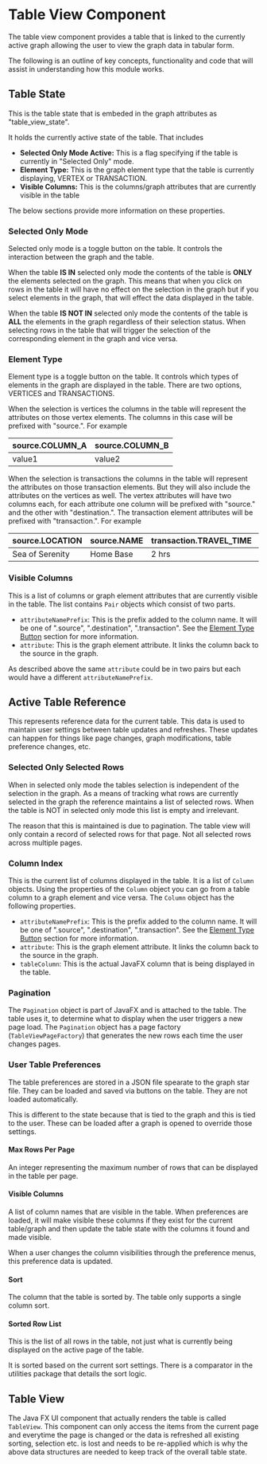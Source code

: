# Table View Component

The table view component provides a table that is linked to the currently active graph
allowing the user to view the graph data in tabular form.

The following is an outline of key concepts, functionality and code that will assist in understanding
how this module works.

## Table State

This is the table state that is embeded in the graph attributes as "table_view_state".

It holds the currently active state of the table. That includes

* **Selected Only Mode Active:** This is a flag specifying if the table is currently in "Selected Only" mode.
* **Element Type:** This is the graph element type that the table is currently displaying, VERTEX or TRANSACTION.
* **Visible Columns:** This is the columns/graph attributes that are currently visible in the table

The below sections provide more information on these properties.

### Selected Only Mode

Selected only mode is a toggle button on the table. It controls the interaction between the graph and the table.

When the table **IS IN** selected only mode the contents of the table is **ONLY** the elements selected on the graph. This means
that when you click on rows in the table it will have no effect on the selection in the graph but if you select
elements in the graph, that will effect the data displayed in the table.

When the table **IS NOT IN** selected only mode the contents of the table is **ALL** the elements in the graph regardless of
their selection status. When selecting rows in the table that will trigger the selection of the corresponding element
in the graph and vice versa.

### Element Type

Element type is a toggle button on the table. It controls which types of elements in the graph are displayed in the table.
There are two options, VERTICES and TRANSACTIONS.

When the selection is vertices the columns in the table will represent the attributes on those vertex elements. The columns
in this case will be prefixed with "source.". For example

| source.COLUMN_A | source.COLUMN_B |
| --------------- | --------------- |
| value1          | value2          |

When the selection is transactions the columns in the table will represent the attributes on those transaction elements. But
they will also include the attributes on the vertices as well. The vertex attributes will have two columns each, for each
attribute one column will be prefixed with "source." and the other with "destination.". The transaction element attributes
will be prefixed with "transaction.". For example

| source.LOCATION | source.NAME | transaction.TRAVEL_TIME | destination.LOCATION | destination.NAME |
| --------------- | ----------- | ----------------------- | -------------------- | ---------------- |
| Sea of Serenity | Home Base   | 2 hrs                   | Sea of Tranquility   | Swimming Spot    |

### Visible Columns

This is a list of columns or graph element attributes that are currently visible in the table. The list
contains `Pair` objects which consist of two parts.

* `attributeNamePrefix`: This is the prefix added to the column name. It will be one of 
   ".source", ".destination", ".transaction". See the [Element Type Button](#element-type)
   section for more information.
* `attribute`: This is the graph element attribute. It links the column back to the source in the graph.

As described above the same `attribute` could be in two pairs but each would have a different
`attributeNamePrefix`.

## Active Table Reference

This represents reference data for the current table. This data is used to maintain user
settings between table updates and refreshes. These updates can happen for things like
page changes, graph modifications, table preference changes, etc.

### Selected Only Selected Rows

When in selected only mode the tables selection is independent of the selection in the graph. As a means
of tracking what rows are currently selected in the graph the reference maintains a list of selected
rows. When the table is NOT in selected only mode this list is empty and irrelevant.

The reason that this is maintained is due to pagination. The table view will only contain a record
of selected rows for that page. Not all selected rows across multiple pages.

### Column Index

This is the current list of columns displayed in the table. It is a list of `Column`
objects. Using the properties of the `Column` object you can go from a table column to
a graph element and vice versa. The `Column` object has the following properties.

* `attributeNamePrefix`: This is the prefix added to the column name. It will be one of 
   ".source", ".destination", ".transaction". See the [Element Type Button](#element-type)
   section for more information.
* `attribute`: This is the graph element attribute. It links the column back to the source in the graph.
* `tableColumn`: This is the actual JavaFX column that is being displayed in the table.

### Pagination

The `Pagination` object is part of JavaFX and is attached to the table. The table uses it, to determine
what to display when the user triggers a new page load. The `Pagination` object has a page factory
(`TableViewPageFactory`) that generates the new rows each time the user changes pages.

### User Table Preferences

The table preferences are stored in a JSON file spearate to the graph star file. They can
be loaded and saved via buttons on the table. They are not loaded automatically.

This is different to the state because that is tied to the graph and this is tied to
the user. These can be loaded after a graph is opened to override those settings.

#### Max Rows Per Page

An integer representing the maximum number of rows that can be displayed in the table per page.

#### Visible Columns

A list of column names that are visible in the table. When preferences are loaded, it will make
visible these columns if they exist for the current table/graph and then update the table state
with the columns it found and made visible.

When a user changes the column visibilities through the preference menus, this preference
data is updated.

#### Sort

The column that the table is sorted by. The table only supports a single column sort.

#### Sorted Row List

This is the list of all rows in the table, not just what is currently being displayed on the active
page of the table.

It is sorted based on the current sort settings. There is a comparator in the utilities package that
details the sort logic.

## Table View

The Java FX UI component that actually renders the table is called `TableView`. This
component can only access the items from the current page and everytime the page is changed
or the data is refreshed all existing sorting, selection etc. is lost and needs to be re-applied
which is why the above data structures are needed to keep track of the overall table state.
